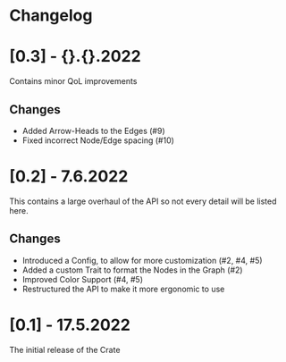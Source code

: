 # Changelog

# [0.3] - {}.{}.2022
Contains minor QoL improvements
## Changes
* Added Arrow-Heads to the Edges (#9)
* Fixed incorrect Node/Edge spacing (#10)

# [0.2] - 7.6.2022
This contains a large overhaul of the API so not every detail will be listed here.
## Changes
* Introduced a Config, to allow for more customization (#2, #4, #5)
* Added a custom Trait to format the Nodes in the Graph (#2)
* Improved Color Support (#4, #5)
* Restructured the API to make it more ergonomic to use


# [0.1] - 17.5.2022
The initial release of the Crate